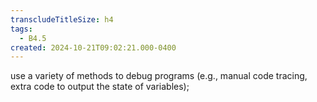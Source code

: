 ```yaml
---
transcludeTitleSize: h4
tags:
  - B4.5
created: 2024-10-21T09:02:21.000-0400
---
```

use a variety of methods to debug programs (e.g., manual code tracing, extra code to output the state of variables);